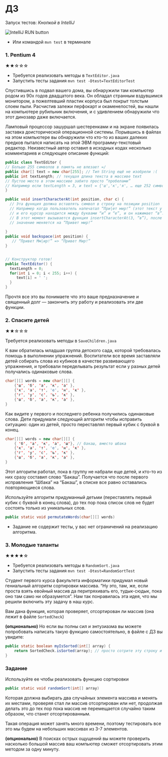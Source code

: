 # ДЗ 

Запуск тестов:
*Кнопкой в IntelliJ*

![IntelliJ RUN button](https://i.imgur.com/uHwKybe.png)
* Или командой `mvn test` в терминале

### 1. Pentium 4
★★☆☆☆

* Требуется реализовать методы в `TextEditor.java`
* Запустить тесты задания `mvn test -Dtest=TextEditorTest`

Спустившись в подвал вашего дома, вы обнаружили там компьютер родом из 90х годов двадцатого века.
Он обладал странным вздувшимся монитором, а пожелтевший пластик корпуса был покрыт толстым слоем
пыли. Расчистив залежи перфокарт и окаменелостей, вы нашли на компьютере рубильник включения,
и с удивлением обнаружили что этот динозавр даже включается. 

Ламповый процессор зашуршал шестеренками и на экране появилась заставка доисторической операционной
системы. 
Порывшись в файлах на этом компьютере вы обнаружили что кто-то из ваших далеких предков пытался
написать на этой ЭВМ программу-текстовый редактор. Неизвестный автор оставил в исходных кодах
несколько комментариев и следующее описание функций:


```java
public class TextEditor {
// Больше 255 символов в память не влезает =/
public char[] text = new char[255]; // Тип String ещё не изобрели :(
public int textLength; // текущая длина текста в массиве text
// Пустое место в этом массиве забито просто “пробелами”
// Например если textLength = 3, и text = {'ш','к','я', … еще 252 символа 'пробел' .. 
}

public void insertCharacterAt(int position, char c) {
  // Эта функция должна вставлять символ в строку на позиции position
  // Например когда пользователь напечатал “При|ет мир!” (этот текст у нас в переменной text)
  // и его курсор находится между буквами “и” и “е”, и он нажимает “в”.  
  // В этот момент вызывается функция insertCharacterAt(3, “в”), после чего в переменной text
  // значение меняется на “Привет мир!”
   
}
public void backspace(int position) {
   // “Привет Мм|ир!” => “Привет Мир!”
}


// Конструктор готов!
public TextEditor() {
  textLength = 0;
  for(int i = 0; i < 255; i++) {
     text[i] = ' ';
  }
}
```

Прочтя все это вы понимаете что это ваше предназначение и священный долг — закончить эту работу и
реализовать эти две функции.


### 2. Спасите детей
★★☆☆☆

Требуется реализовать методы в `SaveChildren.java`

К вам обратилась младшая группа детского сада, которой требовалась помощь в выполнении упражнений.
Воспитатели все время заставляли детей собирать слова из кубиков в качестве развивающего упражнения,
и требовали переделывать результат если у разных детей получались одинаковые слова.

```java
char[][] words = new char[][] {
    {'ш', 'б', 'а', 'к', 'а' },
    {'к', 'а', 'т', 'e', 'н', 'к' },
    {'г', 'у', 'с', 'ъ', 'к' },
    {'ш', 'б', 'а', 'к', 'а' },
}
```

Как видите у первого и последнего ребенка получились одинаковые слова. Дети придумали следующий
алгоритм чтобы исправить ситуацию: один из детей, просто переставлял первый кубик с буквой в конец.

```java
char[][] words = new char[][] {
    { 'б', 'а', 'к', 'а', 'ш'}, // бакаш, вместо шбака
    {'к', 'а', 'т', 'e', 'н', 'к' },
    {'г', 'у', 'с', 'ъ', 'к' },
    {'ш', 'б', 'а', 'к', 'а' },
}
```

Этот алгоритм работал, пока в группу не набрали еще детей, и кто-то из них сразу составил слово
“Бакаш”. Получается что после первого исправления “Шбака” на “Бакаш”, в списке все равно оставались
повторяющиеся слова.

Используйте алгоритм придуманный детьми (переставлять первый кубик с буквой в конец слова), до тех
пор пока список слов не будет состоять только из уникальных слов.

```java
public static void permutateWords(char[][] words)
```
* Задание не содержит тесты, у вас нет ограничений на реализацию алгоритма.


### 3. Молодые таланты
★★★★☆

* Требуется реализовать методы в `RandomSort.java`
* Запустить тесты задания `mvn test -Dtest=RandomSortTest`

Студент первого курса факультета информатики придумал новый гениальный алгоритм сортировки массива.
“Ну это, там, же, если проста взять евойный массив да перитряхивать его, тудык-сюдык, пока оно там
само ни образумется”. Нам так понравилась эта идея, что мы решили включить эту задачу в наш курс.

Вам дана функция, которая проверяет, отсортирован ли массив (она лежит в файле `SortedCheck`)

**(опционально)** 
Но если вы полны сил и энтузиазма вы можете попробовать написать такую функцию самостоятельно, в
файле с ДЗ вы увидите:

```java
public static boolean myIsSorted(int[] array) {
    return SortedCheck.isSorted(array); // просто сотрите эту строку и напишите свою реализацию
}
``` 

### Задание
Используйте ее чтобы реализовать функцию сортировки
```java
public static void randomSort(int[] array)
```

Которая должна выбирать два случайных элемента массива и менять их местами, проверяя стал ли массив
отсортирован или нет, продолжая делать это до тех пор пока массив не перемещается случайно таким
образом, что станет отсортированным.

Такая операция может занять много времени, поэтому тестировать все это мы будем на небольших
массивах из 3-7 элементов.

**(опционально)** В поисках острых ощущений вы можете проверить насколько большой массив ваш
компьютер сможет отсортировать этим методом за одну минуту.  
